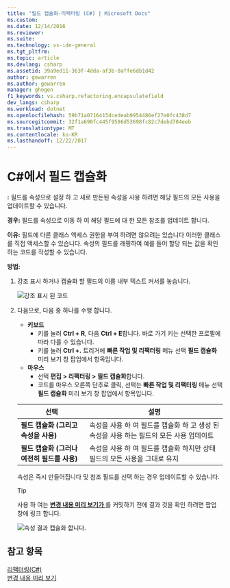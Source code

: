 ```yaml
---
title: "필드 캡슐화-리팩터링 (C#) | Microsoft Docs"
ms.custom: 
ms.date: 12/14/2016
ms.reviewer: 
ms.suite: 
ms.technology: vs-ide-general
ms.tgt_pltfrm: 
ms.topic: article
ms.devlang: csharp
ms.assetid: 39a9ed11-363f-4dda-af3b-0affe6db1d42
author: gewarren
ms.author: gewarren
manager: ghogen
f1_keywords: vs.csharp.refactoring.encapsulatefield
dev_langs: csharp
ms.workload: dotnet
ms.openlocfilehash: 59b71a0716415dcedeab9954486ef27e0fc438d7
ms.sourcegitcommit: 32f1a690fc445f9586d53698fc82c7debd784eeb
ms.translationtype: MT
ms.contentlocale: ko-KR
ms.lasthandoff: 12/22/2017
---
```

# <a name="encapsulate-a-field-in-c"></a>C#에서 필드 캡슐화 #
**:** 필드를 속성으로 설정 하 고 새로 만든된 속성을 사용 하려면 해당 필드의 모든 사용을 업데이트할 수 있습니다.

**경우:** 필드를 속성으로 이동 하 여 해당 필드에 대 한 모든 참조를 업데이트 합니다.  

**이유:** 필드에 다른 클래스 액세스 권한을 부여 하려면 않으려는 있습니다 이러한 클래스를 직접 액세스할 수 있습니다.  속성의 필드를 래핑하여 예를 들어 할당 되는 값을 확인 하는 코드를 작성할 수 있습니다.

**방법:**

1. 강조 표시 하거나 캡슐화 할 필드의 이름 내부 텍스트 커서를 놓습니다.

   ![강조 표시 된 코드](media/encapsulate_highlight.png)

1. 다음으로, 다음 중 하나를 수행 합니다.
   * **키보드**
     * 키를 눌러 **Ctrl + R**, 다음 **Ctrl + E**합니다.  바로 가기 키는 선택한 프로필에 따라 다를 수 있습니다.
     * 키를 눌러 **Ctrl +.** 트리거에 **빠른 작업 및 리팩터링** 메뉴 선택 **필드 캡슐화** 미리 보기 창 팝업에서 항목입니다.
   * **마우스**
     * 선택 **편집 > 리팩터링 > 필드 캡슐화**합니다.
     * 코드를 마우스 오른쪽 단추로 클릭, 선택는 **빠른 작업 및 리팩터링** 메뉴 선택 **필드 캡슐화** 미리 보기 창 팝업에서 항목입니다.

   선택 | 설명
   --------- | -----------
   **필드 캡슐화 (그리고 속성을 사용)** | 속성을 사용 하 여 필드를 캡슐화 하 고 생성 된 속성을 사용 하는 필드의 모든 사용 업데이트
   **필드 캡슐화 (그러나 여전히 필드를 사용)** | 속성을 사용 하 여 필드를 캡슐화 하지만 상태 필드의 모든 사용을 그대로 유지

   속성은 즉시 만들어집니다 및 참조 필드를 선택 하는 경우 업데이트할 수 있습니다.

   > [!TIP]
   > 사용 하 여는 [ **변경 내용 미리 보기가** ](../../ide/preview-changes.md) 를 커밋하기 전에 결과 것을 확인 하려면 팝업 창에 링크 합니다.

   ![속성 결과 캡슐화 합니다.](media/encapsulate_result.png)

## <a name="see-also"></a>참고 항목  
[리팩터링(C#)](../refactoring-csharp.md)  
[변경 내용 미리 보기](../../ide/preview-changes.md)